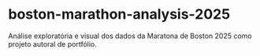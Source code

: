 # boston-marathon-analysis-2025
Análise exploratória e visual dos dados da Maratona de Boston 2025 como projeto autoral de portfólio.

